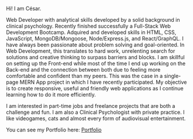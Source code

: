 Hi! I am César. 

Web Developer with analytical skills developed by a solid background in clinical psychology. Recently finished successfully a Full-Stack Web Development Bootcamp. Adquired and developed skills in HTML, CSS, JavaScript, MongoDB/Mongoose, Node/Express.js, and React/GraphQL. I have always been passionate about problem solving and goal-oriented. In Web Development, this translates to hard work, unrelenting search for solutions and creative thinking to surpass barriers and blocks. I am skillful on setting up the Front-end while most of the time I end up working on the Back-end and the connection between both due to feeling more comfortable and confident than my peers. This was the case in a single-page MERN App project in which I have recently participated. My objective is to create responsive, useful and friendly web applications as I continue learning how to do it more efficiently.

I am interested in part-time jobs and freelance projects that are both a challenge and fun. I am also a Clinical Psychologist with private practice. I like videogames, cats and almost every form of audiovisual entertainment.

You can see my Portfolio here:
[Portfolio](https://csancheze.github.io/Portfolio/)

<!---
csancheze/csancheze is a ✨ special ✨ repository because its `README.md` (this file) appears on your GitHub profile.
You can click the Preview link to take a look at your changes.
--->
